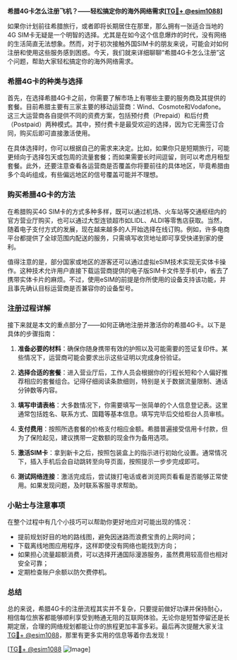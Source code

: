 **希腊4G卡怎么注册飞机？——轻松搞定你的海外网络需求[[TG💪+ @esim1088](https://t.me/s/esim1088)]**

如果你计划前往希腊旅行，或者即将长期居住在那里，那么拥有一张适合当地的4G SIM卡无疑是一个明智的选择。尤其是在如今这个信息爆炸的时代，没有网络的生活简直无法想象。然而，对于初次接触外国SIM卡的朋友来说，可能会对如何注册和使用这些服务感到困惑。今天，我们就来详细聊聊“希腊4G卡怎么注册”这个问题，帮助大家轻松搞定你的海外网络需求。

### 希腊4G卡的种类与选择

首先，在选择希腊4G卡之前，你需要了解市场上有哪些主要的服务商及其提供的套餐。目前希腊主要有三家主要的移动运营商：Wind、Cosmote和Vodafone。这三大运营商各自提供不同的资费方案，包括预付费（Prepaid）和后付费（Postpaid）两种模式。其中，预付费卡是最受欢迎的选择，因为它无需签订合同，购买后即可直接激活使用。

在具体选择时，你可以根据自己的需求来决定。比如，如果你只是短期旅行，可能更倾向于选择包天或包周的流量套餐；而如果需要长时间逗留，则可以考虑月租型套餐。此外，还要注意查看各运营商是否覆盖你将要前往的具体地区，毕竟希腊由多个岛屿组成，有些偏远地区的信号覆盖可能并不理想。

### 购买希腊4G卡的方法

在希腊购买4G SIM卡的方式多种多样，既可以通过机场、火车站等交通枢纽内的官方营业厅购买，也可以通过大型连锁超市如LIDL、ALDI等零售店获取。当然，随着电子支付方式的发展，现在越来越多的人开始选择在线订购。例如，许多电商平台都提供了全球范围内配送的服务，只需填写收货地址即可享受快递到家的便利。

值得注意的是，部分国家或地区的游客还可以通过虚拟eSIM技术实现无实体卡操作。这种技术允许用户直接下载运营商提供的电子版SIM卡文件至手机中，省去了携带实体卡片的麻烦。不过，使用eSIM的前提是你所使用的设备支持该功能，并且事先确认目标运营商是否兼容你的设备型号。

### 注册过程详解

接下来就是本文的重点部分了——如何正确地注册并激活你的希腊4G卡。以下是具体的步骤指南：

1. **准备必要的材料**：确保你随身携带有效的护照以及可能需要的签证复印件。某些情况下，运营商可能会要求出示这些证明以完成身份验证。
   
2. **选择合适的套餐**：进入营业厅后，工作人员会根据你的行程长短和个人偏好推荐相应的套餐组合。记得仔细阅读条款细则，特别是关于数据流量限制、通话分钟数等内容。

3. **填写申请表格**：大多数情况下，你需要填写一张简单的个人信息登记表。这里通常包括姓名、联系方式、国籍等基本信息。填写完毕后交给柜台人员审核。

4. **支付费用**：按照所选套餐的价格支付相应金额。希腊普遍接受信用卡付款，但为了保险起见，建议携带一定数额的现金作为备用选项。

5. **激活SIM卡**：拿到新卡之后，按照包装盒上的指示进行初始化设置。通常情况下，插入手机后会自动跳转至向导页面，按照提示一步步完成即可。

6. **测试网络连接**：激活完成后，尝试拨打电话或者浏览网页看看是否能够正常使用。如果发现问题，及时联系客服寻求帮助。

### 小贴士与注意事项

在整个过程中有几个小技巧可以帮助你更好地应对可能出现的情况：
- 提前规划好目的地的路线图，避免因迷路而浪费宝贵的上网时间；
- 下载离线地图应用程序，这样即使没有网络也能找到方向；
- 如果担心流量超额消费，可以选择开通国际漫游服务，虽然费用较高但也相对安全可靠；
- 定期检查账户余额以防欠费停机。

### 总结

总的来说，希腊4G卡的注册流程其实并不复杂，只要提前做好功课并保持耐心，相信每位旅客都能够顺利享受到畅通无阻的互联网体验。无论你是短暂停留还是长期定居，合理的网络规划都能让你的旅程更加丰富多彩。最后再次提醒大家关注[TG💪+ @esim1088](https://t.me/s/esim1088)，那里有更多实用的信息等着你去发现！

[[TG💪+ @esim1088](https://t.me/s/esim1088) ![Image](https://i.postimg.cc/4NQfJmqS/Snipaste-2025-05-13-00-14-12.png)]